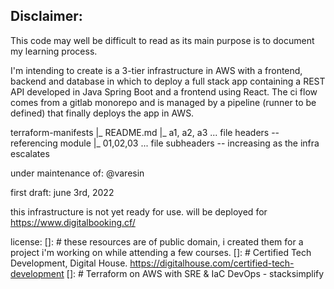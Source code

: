 ## Disclaimer:
This code may well be difficult to read as its main purpose is to document my learning process. 

I'm intending to create is a 3-tier infrastructure in AWS with a frontend, backend and database in which to deploy a full stack app containing a REST API developed in Java Spring Boot and a frontend using React.
The ci flow comes from a gitlab monorepo and is managed by a pipeline (runner to be defined) that finally deploys the app in AWS. 

terraform-manifests
 |_ README.md
 |_ a1, a2, a3 ... file headers -- referencing module
    |_ 01,02,03 ... file subheaders -- increasing as the infra escalates

under maintenance of:
@varesin

first draft:
 june 3rd, 2022

 this infrastructure is not yet ready for use.
 will be deployed for https://www.digitalbooking.cf/


 


 license:
 []: # these resources are of public domain, i created them for a project i'm working on while attending a few courses.
    []: # Certified Tech Development, Digital House. https://digitalhouse.com/certified-tech-development
    []: # Terraform on AWS with SRE & IaC DevOps - stacksimplify
 
